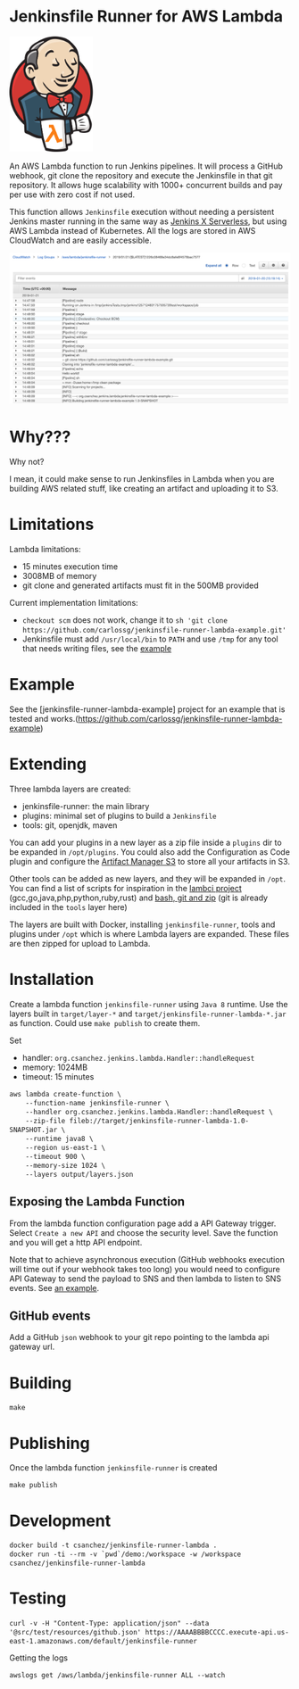 # Jenkinsfile Runner for AWS Lambda

<img src="images/jenkins-lambda.png" width="150"></img>

An AWS Lambda function to run Jenkins pipelines. It will process a GitHub webhook, git clone the repository and execute the Jenkinsfile in that git repository.
It allows huge scalability with 1000+ concurrent builds and pay per use with zero cost if not used.

This function allows `Jenkinsfile` execution without needing a persistent Jenkins master running in the same way as [Jenkins X Serverless](https://medium.com/@jdrawlings/serverless-jenkins-with-jenkins-x-9134cbfe6870), but using AWS Lambda instead of Kubernetes.
All the logs are stored in AWS CloudWatch and are easily accessible.

![](images/cloudwatch.png)

# Why???

Why not?

I mean, it could make sense to run Jenkinsfiles in Lambda when you are building AWS related stuff, like creating an artifact and uploading it to S3.

# Limitations

Lambda limitations:

* 15 minutes execution time
* 3008MB of memory
* git clone and generated artifacts must fit in the 500MB provided

Current implementation limitations:

* `checkout scm` does not work, change it to `sh 'git clone https://github.com/carlossg/jenkinsfile-runner-lambda-example.git'`
* Jenkinsfile must add `/usr/local/bin` to `PATH` and use `/tmp` for any tool that needs writing files, see the [example](https://github.com/carlossg/jenkinsfile-runner-lambda-example)

# Example

See the [jenkinsfile-runner-lambda-example] project for an example that is tested and works.(https://github.com/carlossg/jenkinsfile-runner-lambda-example)

# Extending

Three lambda layers are created:

* jenkinsfile-runner: the main library
* plugins: minimal set of plugins to build a `Jenkinsfile`
* tools: git, openjdk, maven

You can add your plugins in a new layer as a zip file inside a `plugins` dir to be expanded in `/opt/plugins`.
You could also add the Configuration as Code plugin and configure the [Artifact Manager S3](https://plugins.jenkins.io/artifact-manager-s3) to store all your artifacts in S3.

Other tools can be added as new layers, and they will be expanded in `/opt`. You can find a list of scripts for inspiration in the [lambci project](https://github.com/lambci/lambci/tree/master/home/init) (gcc,go,java,php,python,ruby,rust) and [bash, git and zip](https://github.com/lambci/lambci/tree/master/build) (git is already included in the `tools` layer here)

The layers are built with Docker, installing `jenkinsfile-runner`, tools and plugins under `/opt` which is where Lambda layers are expanded. These files are then zipped for upload to Lambda.

# Installation

Create a lambda function `jenkinsfile-runner` using `Java 8` runtime.
Use the layers built in `target/layer-*` and `target/jenkinsfile-runner-lambda-*.jar` as function. Could use `make publish` to create them.

Set 

* handler: `org.csanchez.jenkins.lambda.Handler::handleRequest`
* memory: 1024MB
* timeout: 15 minutes

```
aws lambda create-function \
    --function-name jenkinsfile-runner \
    --handler org.csanchez.jenkins.lambda.Handler::handleRequest \
    --zip-file fileb://target/jenkinsfile-runner-lambda-1.0-SNAPSHOT.jar \
    --runtime java8 \
    --region us-east-1 \
    --timeout 900 \
    --memory-size 1024 \
    --layers output/layers.json
```

## Exposing the Lambda Function

From the lambda function configuration page add a API Gateway trigger. Select `Create a new API` and choose the security level. Save the function and you will get a http API endpoint.

Note that to achieve asynchronous execution (GitHub webhooks execution will time out if your webhook takes too long) you would need to configure API Gateway to send the payload to SNS and then lambda to listen to SNS events. See [an example](https://stackoverflow.com/questions/34213464/aws-api-gateway-communicating-to-sns).

## GitHub events

Add a GitHub `json` webhook to your git repo pointing to the lambda api gateway url.

# Building

    make

# Publishing

Once the lambda function `jenkinsfile-runner` is created

    make publish

# Development

    docker build -t csanchez/jenkinsfile-runner-lambda .
    docker run -ti --rm -v `pwd`/demo:/workspace -w /workspace csanchez/jenkinsfile-runner-lambda

# Testing

    curl -v -H "Content-Type: application/json" --data '@src/test/resources/github.json' https://AAAABBBBCCCC.execute-api.us-east-1.amazonaws.com/default/jenkinsfile-runner

Getting the logs

    awslogs get /aws/lambda/jenkinsfile-runner ALL --watch
